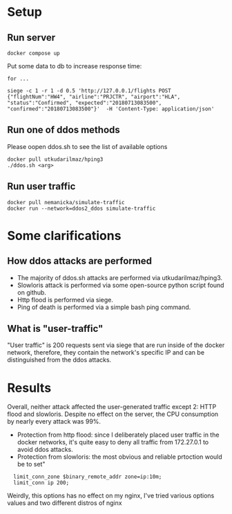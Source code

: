 # Setup

## Run server

```
docker compose up
```

Put some data to db to increase response time:

```
for ...

siege -c 1 -r 1 -d 0.5 'http://127.0.0.1/flights POST {"flightNum":"HW4", "airline":"PRJCTR", "airport":"HLA", "status":"Confirmed", "expected":"20180713083500", "confirmed":"20180713083500"}'  -H 'Content-Type: application/json'
```

## Run one of ddos methods

Please oopen ddos.sh to see the list of available options

```
docker pull utkudarilmaz/hping3
./ddos.sh <arg>
```

## Run user traffic

```
docker pull nemanicka/simulate-traffic
docker run --network=ddos2_ddos simulate-traffic
```

# Some clarifications

## How ddos attacks are performed

* The majority of ddos.sh attacks are performed via utkudarilmaz/hping3.
* Slowloris attack is performed via some open-source python script found on github.
* Http flood is performed via siege.
* Ping of death is performed via a simple bash ping command.

## What is "user-traffic"

"User traffic" is 200 requests sent via siege that are run inside of the docker network, therefore, they contain the network's specific 
IP and can be distinguished from the ddos attacks.


# Results

Overall, neither attack affected the user-generated traffic except 2: HTTP flood and slowloris. 
Despite no effect on the server, the CPU consumption by nearly every attack was 99%.

* Protection from http flood: since I deliberately placed user traffic in the docker networks, it's quite easy to
  deny all traffic from 172.27.0.1 to avoid ddos attacks.
* Protection from slowloris: the most obvious and reliable prtoction would be to set"
```
  limit_conn_zone $binary_remote_addr zone=ip:10m;
  limit_conn ip 200;
```
  Weirdly, this options has no effect on my nginx, I've tried various options values and two different distros of nginx
